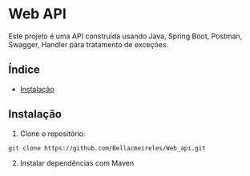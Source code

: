 # Web API

Este projeto é uma API construída usando Java, Spring Boot, Postman, Swagger, Handler para tratamento de exceções.

## Índice

- [Instalação](#instalação)

## Instalação

1. Clone o repositório:

```bash
git clone https://github.com/Bellacmeireles/Web_api.git
```
2. Instalar dependências com Maven

